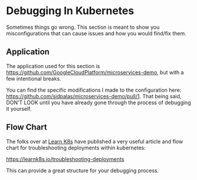 # Debugging In Kubernetes

Sometimes things go wrong. This section is meant to show you misconfigurations that can cause issues and how you would find/fix them.

## Application

The application used for this section is https://github.com/GoogleCloudPlatform/microservices-demo, but with a few intentional breaks.

You can find the specific modifications I made to the configuration here: https://github.com/sidpalas/microservices-demo/pull/1. That being said, DON'T LOOK until you have already gone through the process of debugging it yourself.

## Flow Chart

The folks over at [Learn K8s](https://learnk8s.io/) have published a very useful article and flow chart for troubleshooting deployments within kubernetes:

https://learnk8s.io/troubleshooting-deployments

This can provide a great structure for your debugging process.
